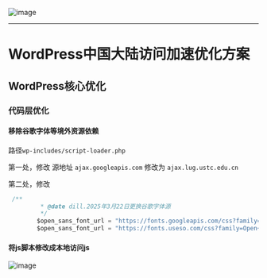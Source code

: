 
![image](https://github.com/user-attachments/assets/8a0108f8-0e8c-49b4-829a-181b5b1e9a43)

---


# WordPress中国大陆访问加速优化方案

##   WordPress核心优化

### 代码层优化

#### 移除谷歌字体等境外资源依赖 

路径`wp-includes/script-loader.php` 

第一处，修改
源地址
`ajax.googleapis.com`
修改为
`ajax.lug.ustc.edu.cn` 

第二处，修改

```js
 /**
         * @date dill.2025年3月22日更换谷歌字体源
         */
		$open_sans_font_url = "https://fonts.googleapis.com/css?family=Open+Sans:300italic,400italic,600italic,300,400,600&subset=$subsets&display=fallback";
		$open_sans_font_url = "https://fonts.useso.com/css?family=Open+Sans:300italic,400italic,600italic,300,400,600&subset=$subsets&display=fallback";
```

#### 将js脚本修改成本地访问js
![image](https://github.com/user-attachments/assets/57553ead-b87b-4dbd-bf27-155079359bd2)





